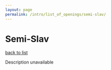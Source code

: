 ```yaml
---
layout: page
permalink: /intro/list_of_openings/semi-slav/
---
```


# Semi-Slav

[back to list](..)

Description unavailable